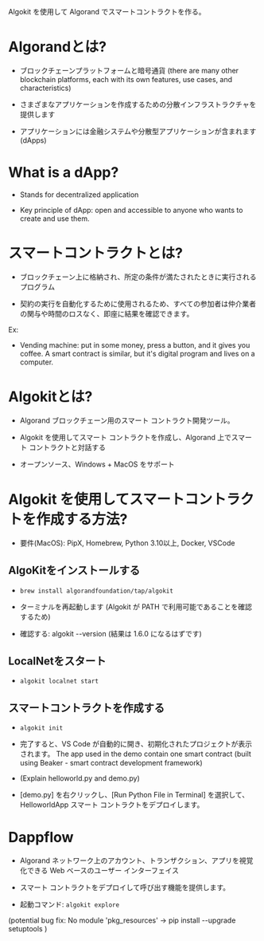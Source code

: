 
Algokit を使用して Algorand でスマートコントラクトを作る。

  

# Algorandとは?

- ブロックチェーンプラットフォームと暗号通貨 (there are many other blockchain platforms, each with its own features, use cases, and characteristics)

- さまざまなアプリケーションを作成するための分散インフラストラクチャを提供します

- アプリケーションには金融システムや分散型アプリケーションが含まれます (dApps)

  

# What is a dApp?

- Stands for decentralized application

- Key principle of dApp: open and accessible to anyone who wants to create and use them.

  

# スマートコントラクトとは?

- ブロックチェーン上に格納され、所定の条件が満たされたときに実行されるプログラム

- 契約の実行を自動化するために使用されるため、すべての参加者は仲介業者の関与や時間のロスなく、即座に結果を確認できます。

Ex:

- Vending machine: put in some money, press a button, and it gives you coffee. A smart contract is similar, but it's digital program and lives on a computer.

  
  

# Algokitとは?

- Algorand ブロックチェーン用のスマート コントラクト開発ツール。

- Algokit を使用してスマート コントラクトを作成し、Algorand 上でスマート コントラクトと対話する

- オープンソース、Windows + MacOS をサポート

  

# Algokit を使用してスマートコントラクトを作成する方法?

- 要件(MacOS): PipX, Homebrew, Python 3.10以上, Docker, VSCode

  

## AlgoKitをインストールする

- `brew install algorandfoundation/tap/algokit`

- ターミナルを再起動します (Algokit が PATH で利用可能であることを確認するため)

- 確認する: algokit --version (結果は 1.6.0 になるはずです)

  

## LocalNetをスタート

- `algokit localnet start`

  

## スマートコントラクトを作成する

- `algokit init`

- 完了すると、VS Code が自動的に開き、初期化されたプロジェクトが表示されます。 The app used in the demo contain one smart contract (built using Beaker - smart contract development framework)

- (Explain helloworld.py and demo.py)

- [demo.py] を右クリックし、[Run Python File in Terminal] を選択して、HelloworldApp スマート コントラクトをデプロイします。

  

# Dappflow

- Algorand ネットワーク上のアカウント、トランザクション、アプリを視覚化できる Web ベースのユーザー インターフェイス

- スマート コントラクトをデプロイして呼び出す機能を提供します。

- 起動コマンド: `algokit explore`






(potential bug fix: No module 'pkg_resources' -> pip install --upgrade setuptools )